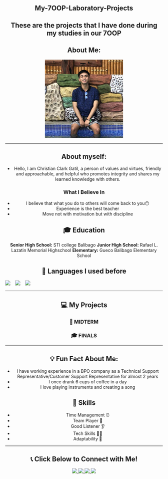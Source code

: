 <div align="center">
  
<h2> My-7OOP-Laboratory-Projects </h2>

  
<h2> These are the projects that I have done during my studies in our 7OOP </h2>

<p align= "center">
  
## About Me:



<p align= "center">
<img src="photo.jpg" alt="My Photo" width="250" height="250"/>

---
## About myself:
- Hello, I am Christian Clark Gatil, a person of values and virtues, friendly and approachable, and helpful who promotes integrity and shares my learned knowledge with others.


### What I Believe In
- I believe that what you do to others will come back to you:no_mouth:
- Experience is the best teacher
- Move not with motivation but with discipline


## 🎓 Education
**Senior High School:** STI college Balibago
**Junior High School:** Rafael L. Lazatin Memorial Highschool
**Elementary:** Gueco Balibago Elementary School


## 📜 Languages I used before 
<p align="left"> 
<img src="https://img.shields.io/badge/MySQL-%2300f.svg?style=for-the-badge&logo=mysql&logoColor=white" height="50"/> 
&nbsp;&nbsp;
<img src="https://img.shields.io/badge/C-%2300599C.svg?style=for-the-badge&logo=c&logoColor=white" height="50"/>
&nbsp;&nbsp;
<img src="https://img.shields.io/badge/Java-%23217346.svg?style=for-the-badge&logo=microsoft-excel&logoColor=white" height="50"/>  

---
## 💻 My Projects  



### 🧪 MIDTERM  



### 🎓 FINALS  

---
## 💡 Fun Fact About Me:

- I have working experience in a BPO company as a Technical Support Representative/Customer Support Representative for almost 2 years
- I once drank 6 cups of coffee in a day
- I love playing instruments and creating a song

## 📌 Skills
- Time Management ⏰  
- Team Player 🤝
- Good Listener 👂  
- Tech Skills 👨‍💻
- Adaptability 🔄  

---
## 📞 Click Below to Connect with Me!   
<p align="center">
  <a href="https://www.facebook.com/christianclark.gatil" target="_blank">
    <img src="https://img.shields.io/badge/Facebook-1877F2?style=for-the-badge&logo=facebook&logoColor=white"/>
  </a>

  <a href="https://instagram.com/christianclarkgatil" target="_blank">
    <img src="https://img.shields.io/badge/Instagram-E4405F?style=for-the-badge&logo=instagram&logoColor=white"/>
  </a>

  <a href="https://www.tiktok.com/@erlokgaming" target="_blank">
    <img src="https://img.shields.io/badge/TikTok-000000?style=for-the-badge&logo=tiktok&logoColor=white"/>
  </a>

  <a href="mailto:christianclarkgatil1213@gmail.com">
    <img src="https://img.shields.io/badge/Gmail-D14836?style=for-the-badge&logo=gmail&logoColor=white"/>
  </a>
</p>


</div>
